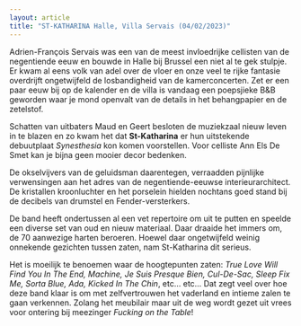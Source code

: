 ```yaml
---
layout: article
title: "ST-KATHARINA Halle, Villa Servais (04/02/2023)"
---
```


Adrien-François Servais was een van de meest invloedrijke cellisten van de negentiende eeuw en bouwde in Halle bij Brussel een niet al te gek stulpje. Er kwam al eens volk van adel over de vloer en onze veel te rijke fantasie overdrijft ongetwijfeld de losbandigheid van de kamerconcerten. Zet er een paar eeuw bij op de kalender en de villa is vandaag een poepsjieke B&B geworden waar je mond openvalt van de details in het behangpapier en de zetelstof.


Schatten van uitbaters Maud en Geert besloten de muziekzaal nieuw leven in te blazen en zo kwam het dat **St-Katharina** er hun uitstekende debuutplaat *Synesthesia* kon komen voorstellen. Voor celliste Ann Els De Smet kan je bijna geen mooier decor bedenken.

De okselvijvers van de geluidsman daarentegen, verraadden pijnlijke verwensingen aan het adres van de negentiende-eeuwse interieurarchitect. De kristallen kroonluchter en het porselein hielden nochtans goed stand bij de decibels van drumstel en Fender-versterkers.

De band heeft ondertussen al een vet repertoire om uit te putten en speelde een diverse set van oud en nieuw materiaal. Daar draaide het immers om, de 70 aanwezige harten beroeren. Hoewel daar ongetwijfeld weinig onnekende gezichten tussen zaten, nam St-Katharina dit serieus.

Het is moeilijk te benoemen waar de hoogtepunten zaten: *True Love Will Find You In The End, Machine, Je Suis Presque Bien, Cul-De-Sac, Sleep Fix Me, Sorta Blue, Ada, Kicked In The Chin*, etc… etc… Dat zegt veel over hoe deze band klaar is om met zelfvertrouwen het vaderland en intieme zalen te gaan verkennen. Zolang het meubilair maar uit de weg wordt gezet uit vrees voor ontering bij meezinger *Fucking on the Table*!
